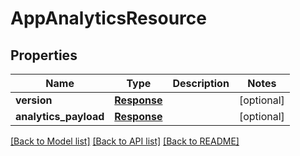 # AppAnalyticsResource

## Properties
Name | Type | Description | Notes
------------ | ------------- | ------------- | -------------
**version** | [**Response**](Response.md) |  | [optional] 
**analytics_payload** | [**Response**](Response.md) |  | [optional] 

[[Back to Model list]](../README.md#documentation-for-models) [[Back to API list]](../README.md#documentation-for-api-endpoints) [[Back to README]](../README.md)



